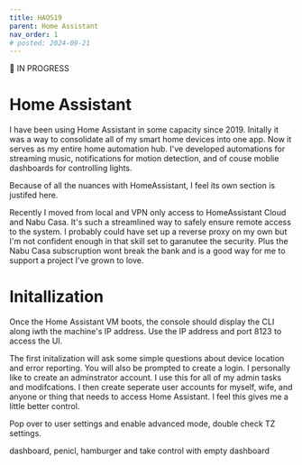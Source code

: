 ```yaml
---
title: HAOS19
parent: Home Assistant
nav_order: 1
# posted: 2024-09-21
---
```


:construction: IN PROGRESS

# Home Assistant

I have been using Home Assistant in some capacity since 2019. Initally it was a way to consolidate all of my smart home devices into one app. Now it serves as my entire home automation hub. I've developed automations for streaming music, notifications for motion detection, and of couse moblie dashboards for controlling lights.

Because of all the nuances with HomeAssistant, I feel its own section is justifed here.

Recently I moved from local and VPN only access to HomeAssistant Cloud and Nabu Casa. It's such a streamlined way to safely ensure remote access to the system. I probably could have set up a reverse proxy on my own but I'm not confident enough in that skill set to garanutee the security. Plus the Nabu Casa subscruption wont break the bank and is a good way for me to support a project I've grown to love.

# Initallization

Once the Home Assistant VM boots, the console should display the CLI along iwth the machine's IP address. Use the IP address and port 8123 to access the UI.

The first initalization will ask some simple questions about device location and error reporting. You will also be prompted to create a login. I personally like to create an adminstrator account. I use this for all of my admin tasks and modifcations. I then create seperate user accounts for myself, wife, and anyone or thing that needs to access Home Assistant. I feel this gives me a little better control.

Pop over to user settings and enable advanced mode, double check TZ settings.

dashboard, penicl, hamburger and take control with empty dashboard